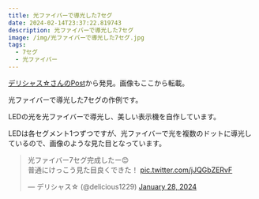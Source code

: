 ```yaml
---
title: 光ファイバーで導光した7セグ
date: 2024-02-14T23:37:22.819743
description: 光ファイバーで導光した7セグ
image: /img/光ファイバーで導光した7セグ.jpg
tags:
  - 7セグ
  - 光ファイバー
---
```

[デリシャス☆さんのPost](https://twitter.com/delicious1229/status/1751436096205214094)から発見。画像もここから転載。

光ファイバーで導光した7セグの作例です。

LEDの光を光ファイバーで導光し、美しい表示機を自作しています。

LEDは各セグメント1つずつですが、光ファイバーで光を複数のドットに導光しているので、画像のような見た目となっています。

<blockquote class="twitter-tweet"><p lang="ja" dir="ltr">光ファイバー7セグ完成したー😊<br>普通にけっこう見た目良くできた！ <a href="https://t.co/jJQGbZERvF">pic.twitter.com/jJQGbZERvF</a></p>&mdash; デリシャス☆ (@delicious1229) <a href="https://twitter.com/delicious1229/status/1751436096205214094?ref_src=twsrc%5Etfw">January 28, 2024</a></blockquote>
<script async src="https://platform.twitter.com/widgets.js" charset="utf-8"></script>




